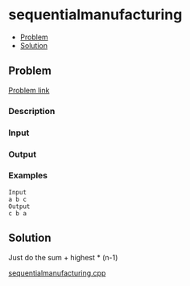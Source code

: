 # sequentialmanufacturing
- [Problem](#problem)
- [Solution](#sequentialmanufacturing.cpp)

## Problem
[Problem link](https://open.kattis.com/problems/sequentialmanufacturing)

### Description

### Input

### Output

### Examples
```
Input
a b c
Output
c b a
```

## Solution

Just do the sum + highest * (n-1)

[sequentialmanufacturing.cpp](./sequentialmanufacturing.cpp)